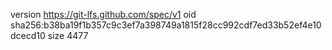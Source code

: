 version https://git-lfs.github.com/spec/v1
oid sha256:b38ba19f1b357c9c3ef7a398749a1815f28cc992cdf7ed33b52ef4e10dcecd10
size 4477
